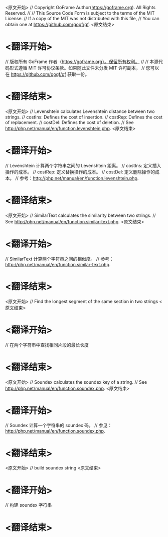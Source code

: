 
<原文开始>
// Copyright GoFrame Author(https://goframe.org). All Rights Reserved.
//
// This Source Code Form is subject to the terms of the MIT License.
// If a copy of the MIT was not distributed with this file,
// You can obtain one at https://github.com/gogf/gf.
<原文结束>

# <翻译开始>
// 版权所有 GoFrame 作者（https://goframe.org）。保留所有权利。
//
// 本源代码形式遵循 MIT 许可协议条款。如果随此文件未分发 MIT 许可副本，
// 您可以在 https://github.com/gogf/gf 获取一份。
# <翻译结束>


<原文开始>
// Levenshtein calculates Levenshtein distance between two strings.
// costIns: Defines the cost of insertion.
// costRep: Defines the cost of replacement.
// costDel: Defines the cost of deletion.
// See http://php.net/manual/en/function.levenshtein.php.
<原文结束>

# <翻译开始>
// Levenshtein 计算两个字符串之间的 Levenshtein 距离。
// costIns: 定义插入操作的成本。
// costRep: 定义替换操作的成本。
// costDel: 定义删除操作的成本。
// 参考：http://php.net/manual/en/function.levenshtein.php.
# <翻译结束>


<原文开始>
// SimilarText calculates the similarity between two strings.
// See http://php.net/manual/en/function.similar-text.php.
<原文结束>

# <翻译开始>
// SimilarText 计算两个字符串之间的相似度。
// 参考：http://php.net/manual/en/function.similar-text.php.
# <翻译结束>


<原文开始>
// Find the longest segment of the same section in two strings
<原文结束>

# <翻译开始>
// 在两个字符串中查找相同片段的最长长度
# <翻译结束>


<原文开始>
// Soundex calculates the soundex key of a string.
// See http://php.net/manual/en/function.soundex.php.
<原文结束>

# <翻译开始>
// Soundex 计算一个字符串的 soundex 码。
// 参见：http://php.net/manual/en/function.soundex.php.
# <翻译结束>







<原文开始>
// build soundex string
<原文结束>

# <翻译开始>
// 构建 soundex 字符串
# <翻译结束>

